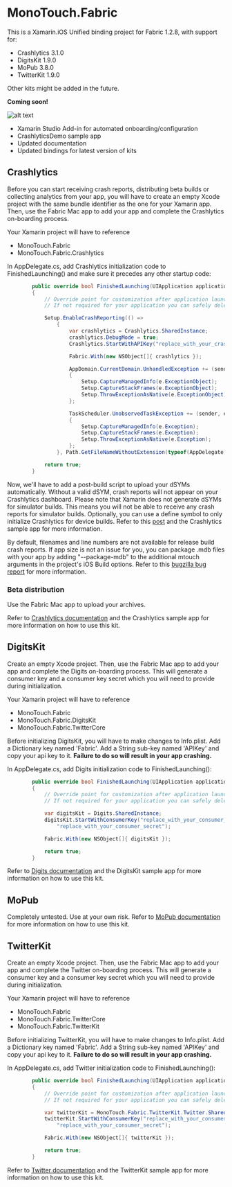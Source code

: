 # MonoTouch.Fabric

This is a Xamarin.iOS Unified binding project for Fabric 1.2.8, with support for:
* Crashlytics 3.1.0
* DigitsKit 1.9.0
* MoPub 3.8.0
* TwitterKit 1.9.0

Other kits might be added in the future.

**Coming soon!**

![alt text](http://s9.postimg.org/jqtx1dazj/monodevelop_fabric.png "MonoDevelop.Fabric Add-in")

* Xamarin Studio Add-in for automated onboarding/configuration
* CrashlyticsDemo sample app
* Updated documentation
* Updated bindings for latest version of kits

## Crashlytics
Before you can start receiving crash reports, distributing beta builds or collecting analytics from your app, you will have to create an empty Xcode project with the same bundle identifier as the one for your Xamarin app.  Then, use the Fabric Mac app to add your app and complete the Crashlytics on-boarding process. 

Your Xamarin project will have to reference
* MonoTouch.Fabric
* MonoTouch.Fabric.Crashlytics

In AppDelegate.cs, add Crashlytics initialization code to FinishedLaunching() and make sure it precedes any other startup code:

```c#
		public override bool FinishedLaunching(UIApplication application, NSDictionary launchOptions)
		{
			// Override point for customization after application launch.
			// If not required for your application you can safely delete this method

			Setup.EnableCrashReporting(() =>
				{
					var crashlytics = Crashlytics.SharedInstance;
					crashlytics.DebugMode = true;
					Crashlytics.StartWithAPIKey("replace_with_your_crashlytics_api_key");

					Fabric.With(new NSObject[]{ crashlytics });

					AppDomain.CurrentDomain.UnhandledException += (sender, e) =>
					{
						Setup.CaptureManagedInfo(e.ExceptionObject);
						Setup.CaptureStackFrames(e.ExceptionObject);
						Setup.ThrowExceptionAsNative(e.ExceptionObject);
					};

					TaskScheduler.UnobservedTaskException += (sender, e) =>
					{
						Setup.CaptureManagedInfo(e.Exception);
						Setup.CaptureStackFrames(e.Exception);
						Setup.ThrowExceptionAsNative(e.Exception);
					};
				}, Path.GetFileNameWithoutExtension(typeof(AppDelegate).Module.Name));

			return true;
		}
```

Now, we'll have to add a post-build script to upload your dSYMs automatically.  Without a valid dSYM, crash reports will not appear on your Crashlytics dashboard.  Please note that Xamarin does not generate dSYMs for simulator builds.  This means you will not be able to receive any crash reports for simulator builds.  Optionally, you can use a define symbol to only initialize Crashlytics for device builds.  Refer to this [post](https://forums.xamarin.com/discussion/comment/132204/#Comment_132204) and the Crashlytics sample app for more information.

By default, filenames and line numbers are not available for release build crash reports.  If app size is not an issue for you, you can package .mdb files with your app by adding "--package-mdb" to the additional mtouch arguments in the project's iOS Build options.  Refer to this [bugzilla bug report](https://bugzilla.xamarin.com/show_bug.cgi?id=3357) for more information.

### Beta distribution
Use the Fabric Mac app to upload your archives.

Refer to [Crashlytics documentation](https://docs.fabric.io/ios/crashlytics/index.html) and the Crashlytics sample app for more information on how to use this kit.

## DigitsKit
Create an empty Xcode project.  Then, use the Fabric Mac app to add your app and complete the Digits on-boarding process. This will generate a consumer key and a consumer key secret which you will need to provide during initialization.

Your Xamarin project will have to reference
* MonoTouch.Fabric
* MonoTouch.Fabric.DigitsKit
* MonoTouch.Fabric.TwitterCore

Before initializing DigitsKit, you will have to make changes to Info.plist.  Add a Dictionary key named 'Fabric'.  Add a String sub-key named 'APIKey' and copy your api key to it.  <b>Failure to do so will result in your app crashing.</b>

In AppDelegate.cs, add Digits initialization code to FinishedLaunching():
```c#
        public override bool FinishedLaunching(UIApplication application, NSDictionary launchOptions)
        {
            // Override point for customization after application launch.
            // If not required for your application you can safely delete this method

            var digitsKit = Digits.SharedInstance;
            digitsKit.StartWithConsumerKey("replace_with_your_consumer_key", 
            	"replace_with_your_consumer_secret");

            Fabric.With(new NSObject[]{ digitsKit });

            return true;
        }
```
Refer to [Digits documentation](https://docs.fabric.io/ios/digits/index.html) and the DigitsKit sample app for more information on how to use this kit.

## MoPub
Completely untested.  Use at your own risk.
Refer to [MoPub documentation](https://dev.twitter.com/mopub/ios) for more information on how to use this kit.

## TwitterKit
Create an empty Xcode project.  Then, use the Fabric Mac app to add your app and complete the Twitter on-boarding process. This will generate a consumer key and a consumer key secret which you will need to provide during initialization.

Your Xamarin project will have to reference
* MonoTouch.Fabric
* MonoTouch.Fabric.TwitterCore
* MonoTouch.Fabric.TwitterKit

Before initializing TwitterKit, you will have to make changes to Info.plist.  Add a Dictionary key named 'Fabric'.  Add a String sub-key named 'APIKey' and copy your api key to it.  <b>Failure to do so will result in your app crashing.</b>

In AppDelegate.cs, add Twitter initialization code to FinishedLaunching():
```c#
        public override bool FinishedLaunching(UIApplication application, NSDictionary launchOptions)
        {
            // Override point for customization after application launch.
            // If not required for your application you can safely delete this method

            var twitterKit = MonoTouch.Fabric.TwitterKit.Twitter.SharedInstance;
            twitterKit.StartWithConsumerKey("replace_with_your_consumer_key", 
                "replace_with_your_consumer_secret");

            Fabric.With(new NSObject[]{ twitterKit });

            return true;
        }
```
Refer to [Twitter documentation](https://docs.fabric.io/ios/twitter/index.html) and the TwitterKit sample app for more information on how to use this kit.
